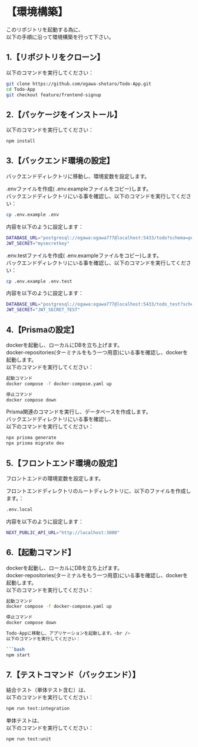 # 【環境構築】

このリポジトリを起動する為に、<br />
以下の手順に沿って環境構築を行って下さい。

## 1.【リポジトリをクローン】
以下のコマンドを実行してください：

```bash
git clone https://github.com/ogawa-shotaro/Todo-App.git
cd Todo-App
git checkout feature/frontend-signup
```

## 2.【パッケージをインストール】
以下のコマンドを実行してください：

```bash
npm install
```

## 3.【バックエンド環境の設定】
バックエンドディレクトリに移動し、環境変数を設定します。

.envファイルを作成( .env.exampleファイルをコピー)します。<br />
バックエンドディレクトリにいる事を確認し、以下のコマンドを実行してください：

```bash
cp .env.example .env
```

内容を以下のように設定します：

```bash
DATABASE_URL="postgresql://ogawa:ogawa777@localhost:5433/todo?schema=public"
JWT_SECRET="mysecretkey"

```

.env.testファイルを作成( .env.exampleファイルをコピー)します。<br />
バックエンドディレクトリにいる事を確認し、以下のコマンドを実行してください：

```bash
cp .env.example .env.test　
```

内容を以下のように設定します：

```bash
DATABASE_URL="postgresql://ogawa:ogawa777@localhost:5433/todo_test?schema=public"
JWT_SECRET="JWT_SECRET_TEST"

```

## 4.【Prismaの設定】
dockerを起動し、ローカルにDBを立ち上げます。<br />
docker-repositories(ターミナルをもう一つ用意)にいる事を確認し、dockerを起動します。<br />
以下のコマンドを実行してください：

```bash
起動コマンド
docker compose -f docker-compose.yaml up

停止コマンド
docker compose down

```
Prisma関連のコマンドを実行し、データベースを作成します。<br />
バックエンドディレクトリにいる事を確認し、<br />
以下のコマンドを実行してください：

```bash
npx prisma generate
npx prisma migrate dev

```

## 5.【フロントエンド環境の設定】
フロントエンドの環境変数を設定します。

フロントエンドディレクトリのルートディレクトリに、以下のファイルを作成します。：

```bash
.env.local

```

内容を以下のように設定します：

```bash
NEXT_PUBLIC_API_URL="http://localhost:3000"
```

## 6.【起動コマンド】
dockerを起動し、ローカルにDBを立ち上げます。<br />
docker-repositories(ターミナルをもう一つ用意)にいる事を確認し、dockerを起動します。<br />
以下のコマンドを実行してください：


```bash
起動コマンド
docker compose -f docker-compose.yaml up

停止コマンド
docker compose down

Todo-Appに移動し、アプリケーションを起動します。<br />
以下のコマンドを実行してください：

```bash
npm start

```

## 7.【テストコマンド（バックエンド）】
結合テスト（単体テスト含む）は、<br />
以下のコマンドを実行してください：

```bash
npm run test:integration

```

単体テストは、<br />
以下のコマンドを実行してください：
```bash
npm run test:unit


```
